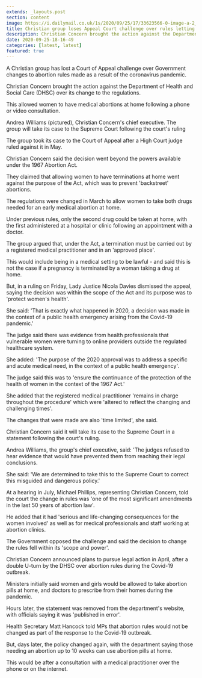 ```yaml
---
extends: _layouts.post
section: content
image: https://i.dailymail.co.uk/1s/2020/09/25/17/33623566-0-image-a-2_1601050823746.jpg 
title: Christian group loses Appeal Court challenge over rules letting women have home medical abortions 
description: Christian Concern brought the action against the Department of Health and Social Care (DHSC) over its change to the regulations which allow women to have abortions at home. 
date: 2020-09-25-18-16-49 
categories: [latest, latest] 
featured: true 
--- 
```

A Christian group has lost a Court of Appeal challenge over Government changes to abortion rules made as a result of the coronavirus pandemic.

Christian Concern brought the action against the Department of Health and Social Care (DHSC) over its change to the regulations.

This allowed women to have medical abortions at home following a phone or video consultation.

Andrea Williams (pictured), Christian Concern's chief executive. The group will take its case to the Supreme Court following the court's ruling

The group took its case to the Court of Appeal after a High Court judge ruled against it in May.

Christian Concern said the decision went beyond the powers available under the 1967 Abortion Act.

They claimed that allowing women to have terminations at home went against the purpose of the Act, which was to prevent 'backstreet' abortions. 

The regulations were changed in March to allow women to take both drugs needed for an early medical abortion at home.

Under previous rules, only the second drug could be taken at home, with the first administered at a hospital or clinic following an appointment with a doctor.

The group argued that, under the Act, a termination must be carried out by a registered medical practitioner and in an 'approved place'.

This would include being in a medical setting to be lawful - and said this is not the case if a pregnancy is terminated by a woman taking a drug at home.

But, in a ruling on Friday, Lady Justice Nicola Davies dismissed the appeal, saying the decision was within the scope of the Act and its purpose was to 'protect women's health'. 

She said: 'That is exactly what happened in 2020, a decision was made in the context of a public health emergency arising from the Covid-19 pandemic.'

The judge said there was evidence from health professionals that vulnerable women were turning to online providers outside the regulated healthcare system. 

She added: 'The purpose of the 2020 approval was to address a specific and acute medical need, in the context of a public health emergency'.

The judge said this was to 'ensure the continuance of the protection of the health of women in the context of the 1967 Act.'

She added that the registered medical practitioner 'remains in charge throughout the procedure' which were 'altered to reflect the changing and challenging times'. 

The changes that were made are also 'time limited', she said.  

Christian Concern said it will take its case to the Supreme Court in a statement following the court's ruling.

Andrea Williams, the group's chief executive, said: 'The judges refused to hear evidence that would have prevented them from reaching their legal conclusions. 

She said: 'We are determined to take this to the Supreme Court to correct this misguided and dangerous policy.'



At a hearing in July, Michael Phillips, representing Christian Concern, told the court the change in rules was 'one of the most significant amendments in the last 50 years of abortion law'.

He added that it had 'serious and life-changing consequences for the women involved' as well as for medical professionals and staff working at abortion clinics.

The Government opposed the challenge and said the decision to change the rules fell within its 'scope and power'. 

Christian Concern announced plans to pursue legal action in April, after a double U-turn by the DHSC over abortion rules during the Covid-19 outbreak.

Ministers initially said women and girls would be allowed to take abortion pills at home, and doctors to prescribe from their homes during the pandemic.

Hours later, the statement was removed from the department's website, with officials saying it was 'published in error'.

Health Secretary Matt Hancock told MPs that abortion rules would not be changed as part of the response to the Covid-19 outbreak.

But, days later, the policy changed again, with the department saying those needing an abortion up to 10 weeks can use abortion pills at home.

This would be after a consultation with a medical practitioner over the phone or on the internet.

